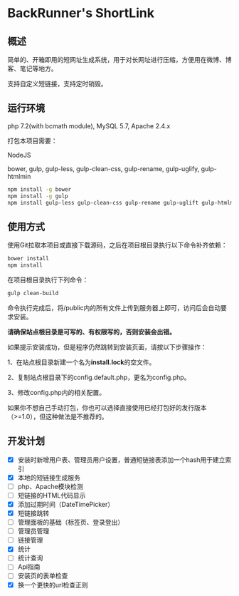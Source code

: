 # BackRunner's ShortLink

## 概述

简单的、开箱即用的短网址生成系统，用于对长网址进行压缩，方便用在微博、博客、笔记等地方。

支持自定义短链接，支持定时销毁。

## 运行环境

php 7.2(with bcmath module), MySQL 5.7, Apache 2.4.x

打包本项目需要：

NodeJS

bower, gulp, gulp-less, gulp-clean-css, gulp-rename, gulp-uglify, gulp-htmlmin

```bash
npm install -g bower
npm install -g gulp
npm install gulp-less gulp-clean-css gulp-rename gulp-uglift gulp-htmlmin --save-dev
```

## 使用方式

使用Git拉取本项目或直接下载源码，之后在项目根目录执行以下命令补齐依赖：

```bash
bower install
npm install
```

在项目根目录执行下列命令：

```bash
gulp clean-build
```

命令执行完成后，将/public内的所有文件上传到服务器上即可，访问后会自动要求安装。

**请确保站点根目录是可写的、有权限写的，否则安装会出错。**

如果提示安装成功，但是程序仍然跳转到安装页面，请按以下步骤操作：

1、在站点根目录新建一个名为**install.lock**的空文件。

2、复制站点根目录下的config.default.php，更名为config.php。

3、修改config.php内的相关配置。

如果你不想自己手动打包，你也可以选择直接使用已经打包好的发行版本（>=1.0），但这种做法是不推荐的。

## 开发计划

- [x] 安装时新增用户表、管理员用户设置，普通短链接表添加一个hash用于建立索引
- [x] 本地的短链接生成服务
- [ ] php、Apache模块检测
- [ ] 短链接的HTML代码显示
- [x] 添加过期时间（DateTimePicker）
- [x] 短链接跳转
- [ ] 管理面板的基础（标签页、登录登出）
- [ ] 管理员管理
- [ ] 链接管理
- [x] 统计
- [ ] 统计查询
- [ ] Api指南
- [ ] 安装页的表单检查
- [x] 换一个更快的url检查正则
